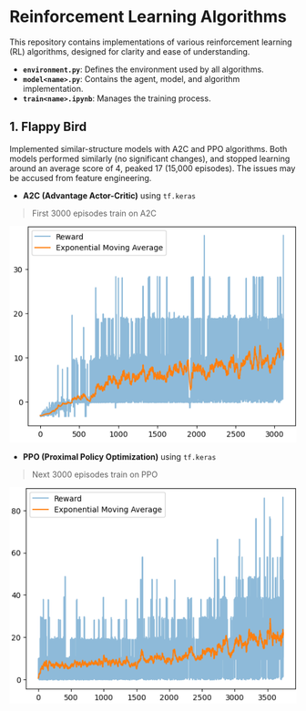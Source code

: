 # Reinforcement Learning Algorithms
This repository contains implementations of various reinforcement learning (RL) algorithms, designed for clarity and ease of understanding.
- **`environment.py`**: Defines the environment used by all algorithms.
- **`model<name>.py`**: Contains the agent, model, and algorithm implementation.
- **`train<name>.ipynb`**: Manages the training process.

## 1. Flappy Bird
Implemented similar-structure models with A2C and PPO algorithms. Both models performed similarly (no significant changes), and stopped learning around an average score of 4, peaked 17 (15,000 episodes). The issues may be accused from feature engineering.
- **A2C (Advantage Actor-Critic)** using `tf.keras` </br>
> First 3000 episodes train on A2C </br>

![A2C](Assests/a2c.png)
- **PPO (Proximal Policy Optimization)** using `tf.keras` </br>
> Next 3000 episodes train on PPO </br>

![PPO](Assests/ppo.png)
